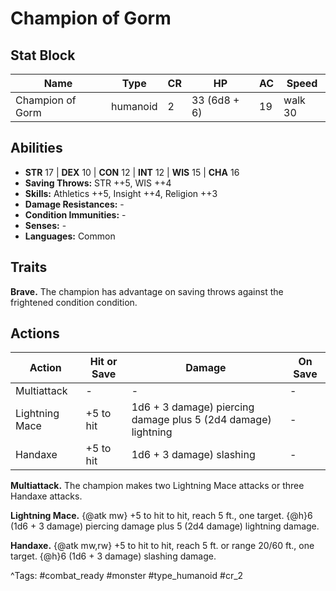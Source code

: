 # Champion of Gorm

## Stat Block

| Name | Type | CR | HP | AC | Speed |
|------|------|----|----|----|-------|
| Champion of Gorm | humanoid | 2 | 33 (6d8 + 6) | 19 | walk 30 |

## Abilities

- **STR** 17 | **DEX** 10 | **CON** 12 | **INT** 12 | **WIS** 15 | **CHA** 16
- **Saving Throws:** STR ++5, WIS ++4  
- **Skills:** Athletics ++5, Insight ++4, Religion ++3  
- **Damage Resistances:** -  
- **Condition Immunities:** -  
- **Senses:** -  
- **Languages:** Common

## Traits

**Brave.** The champion has advantage on saving throws against the frightened condition condition.


## Actions

| Action | Hit or Save | Damage | On Save |
|--------|--------------|--------|----------|
| Multiattack | - | - | - |
| Lightning Mace | +5 to hit | 1d6 + 3 damage) piercing damage plus 5 (2d4 damage) lightning | - |
| Handaxe | +5 to hit | 1d6 + 3 damage) slashing | - |

**Multiattack.** The champion makes two Lightning Mace attacks or three Handaxe attacks.

**Lightning Mace.** {@atk mw} +5 to hit to hit, reach 5 ft., one target. {@h}6 (1d6 + 3 damage) piercing damage plus 5 (2d4 damage) lightning damage.

**Handaxe.** {@atk mw,rw} +5 to hit to hit, reach 5 ft. or range 20/60 ft., one target. {@h}6 (1d6 + 3 damage) slashing damage.


^Tags: #combat_ready #monster #type_humanoid #cr_2